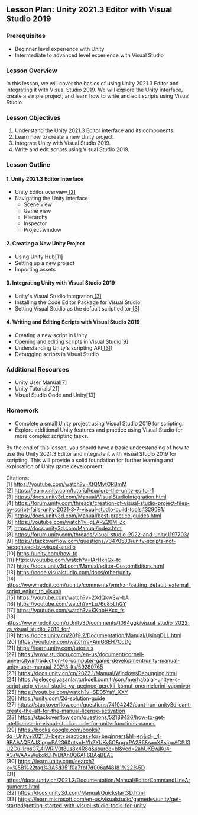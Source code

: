 ## Lesson Plan: Unity 2021.3 Editor with Visual Studio 2019

### Prerequisites
- Beginner level experience with Unity
- Intermediate to advanced level experience with Visual Studio

### Lesson Overview
In this lesson, we will cover the basics of using Unity 2021.3 Editor and integrating it with Visual Studio 2019. We will explore the Unity interface, create a simple project, and learn how to write and edit scripts using Visual Studio.

### Lesson Objectives
1. Understand the Unity 2021.3 Editor interface and its components.
2. Learn how to create a new Unity project.
3. Integrate Unity with Visual Studio 2019.
4. Write and edit scripts using Visual Studio 2019.

### Lesson Outline

#### 1. Unity 2021.3 Editor Interface
- Unity Editor overview[ [2]](https://learn.unity.com/tutorial/explore-the-unity-editor-1)
- Navigating the Unity interface
  - Scene view
  - Game view
  - Hierarchy
  - Inspector
  - Project window

#### 2. Creating a New Unity Project
- Using Unity Hub[11]
- Setting up a new project
- Importing assets

#### 3. Integrating Unity with Visual Studio 2019
- Unity's Visual Studio integration[ [3]](https://docs.unity3d.com/Manual/VisualStudioIntegration.html)
- Installing the Code Editor Package for Visual Studio
- Setting Visual Studio as the default script editor[ [3]](https://docs.unity3d.com/Manual/VisualStudioIntegration.html)

#### 4. Writing and Editing Scripts with Visual Studio 2019
- Creating a new script in Unity
- Opening and editing scripts in Visual Studio[9]
- Understanding Unity's scripting API[ [3]](https://docs.unity3d.com/Manual/VisualStudioIntegration.html)]
- Debugging scripts in Visual Studio

### Additional Resources
- Unity User Manual[7]
- Unity Tutorials[21]
- Visual Studio Code and Unity[13]

### Homework
- Complete a small Unity project using Visual Studio 2019 for scripting.
- Explore additional Unity features and practice using Visual Studio for more complex scripting tasks.

By the end of this lesson, you should have a basic understanding of how to use the Unity 2021.3 Editor and integrate it with Visual Studio 2019 for scripting. This will provide a solid foundation for further learning and exploration of Unity game development.

Citations:  
[1] https://youtube.com/watch?v=XtQMytORBmM  
[2] https://learn.unity.com/tutorial/explore-the-unity-editor-1  
[3] https://docs.unity3d.com/Manual/VisualStudioIntegration.html  
[4] https://forum.unity.com/threads/creation-of-visual-studio-project-files-by-script-fails-unity-2021-3-7-visual-studio-build-tools.1329081/  
[5] https://docs.unity3d.com/Manual/best-practice-guides.html  
[6] https://youtube.com/watch?v=gEARZ20M-Zc  
[7] https://docs.unity3d.com/Manual/index.html  
[8] https://forum.unity.com/threads/visual-studio-2022-and-unity.1197703/  
[9] https://stackoverflow.com/questions/73470583/unity-scripts-not-recognised-by-visual-studio  
[10] https://unity.com/how-to  
[11] https://youtube.com/watch?v=IArHxnGx-tc  
[12] https://docs.unity3d.com/Manual/editor-CustomEditors.html  
[13] https://code.visualstudio.com/docs/other/unity  
[14] https://www.reddit.com/r/unity/comments/ymrkzn/setting_default_external_script_editor_to_visual/  
[15] https://youtube.com/watch?v=2XdQkwSw-bA  
[16] https://youtube.com/watch?v=Lu76c85LhGY  
[17] https://youtube.com/watch?v=KKnbHKcc_fs  
[18] https://www.reddit.com/r/Unity3D/comments/1094ggk/visual_studio_2022_vs_visual_studio_2019_for/  
[19] https://docs.unity.cn/2019.2/Documentation/Manual/UsingDLL.html  
[20] https://youtube.com/watch?v=AmGSEH7QcDg  
[21] https://learn.unity.com/tutorials  
[22] https://www.studocu.com/en-us/document/cornell-university/introduction-to-computer-game-development/unity-manual-unity-user-manual-20213-lts/59280765  
[23] https://docs.unity.cn/cn/2022.1/Manual/WindowsDebugging.html  
[24] https://gelecegiyazanlar.turkcell.com.tr/soru/merhabalar-unitye-c-script-acip-visual-studio-ya-gecince-gerekli-komut-onermelerini-yapmiyor  
[25] https://youtube.com/watch?v=SD05YaY_XXY  
[26] https://unity.com/2d-solution-guide  
[27] https://stackoverflow.com/questions/74104242/cant-run-unity3d-cant-create-the-alf-for-the-manual-license-activation  
[28] https://stackoverflow.com/questions/52189426/how-to-get-intellisense-in-visual-studio-code-for-unity-functions-names  
[29] https://books.google.com/books?dq=Unity+2021.3+best+practices+for+beginners&hl=en&id=_4-9EAAAQBAJ&lpg=PA236&ots=HYh2XUKy5C&pg=PA236&sa=X&sig=ACfU3U2Cu-1rpsC7_4IWRiV0t8us8x4R8g&source=bl&ved=2ahUKEwjKu4-A3sWAAxWukokEHVDtAh0Q6AF6BAgBEAE  
[30] https://learn.unity.com/search?k=%5B%22tag%3A5d351f0a7fbf7d006af48181%22%5D  
[31] https://docs.unity.cn/2021.2/Documentation/Manual/EditorCommandLineArguments.html  
[32] https://docs.unity3d.com/Manual/Quickstart3D.html  
[33] https://learn.microsoft.com/en-us/visualstudio/gamedev/unity/get-started/getting-started-with-visual-studio-tools-for-unity  
